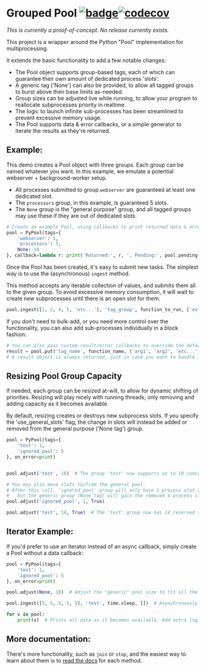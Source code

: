 # Grouped Pool [![badge](https://action-badges.now.sh/shadowmoose/PyGroupedPool)](https://github.com/shadowmoose/PyGroupedPool/actions)[![codecov](https://codecov.io/gh/shadowmoose/PyGroupedPool/branch/master/graph/badge.svg)](https://codecov.io/gh/shadowmoose/PyGroupedPool)

*This is currently a proof-of-concept. No release currently exists.*

This project is a wrapper around the Python "Pool" implementation for multiprocessing.

It extends the basic functionality to add a few notable changes:

+ The Pool object supports group-based tags, each of which can guarantee their own amount of dedicated process 'slots'.
+ A generic tag ('None') can also be provided, to allow all tagged groups to burst above their base limits as-needed.
+ Group sizes can be adjusted live while running, to allow your program to reallocate subprocesses priority in realtime.
+ The logic to launch infinite sub-processes has been streamlined to prevent excessive memory usage.
+ The Pool supports data & error callbacks, or a simple generator to iterate the results as they're returned.

## Example:

This demo creates a Pool object with three groups. Each group can be named whatever you want. 
In this example, we emulate a potential webserver + background-worker setup.

+ All processes submitted to group `webserver` are guaranteed at least one dedicated slot.
+ The `processors` group, in this example, is guaranteed 5 slots.
+ The `None` group is the "general purpose" group, and all tagged groups may use these if they are out of dedicated slots.
```python
# Create an example Pool, using callbacks to print returned data & errors.
pool = PyPool(tags={
    'webserver': 1,
    'processors': 5,
    None: 10
}, callback=lambda r: print('Returned:', r, ', Pending:', pool.pending), on_error=print)
```

Once the Pool has been created, it's easy to submit new tasks. The simplest way is to use the (asynchronous) `ingest` method.

This method accepts any iterable collection of values, and submits them all to the given group.
To avoid excessive memory consumption, it will wait to create new subprocesses until there is an open slot for them.

```python
pool.ingest([1, 2, 4, 5, 'etc...'], 'tag_group', function_to_run, ['extra_func_arguments'])
```

If you don't need to bulk-add, or you need more control over the functionality, you can also add sub-processes individually in a block fashion:

```python
# You can also pass custom result/error callbacks to override the defaults:
result = pool.put('tag_name', function_name, ('arg1', 'arg2', 'etc...'), callback=print, error=print)  
# A result object is always returned, just in case you want to handle it manually.
```


## Resizing Pool Group Capacity
If needed, each group can be resized at-will, to allow for dynamic shifting of priorities.
Resizing will play nicely with running threads, only removing and adding capacity as it becomes available.

By default, resizing creates or destroys new subprocess slots. 
If you specify the 'use_general_slots' flag, the change in slots will instead be added or removed from the general purpose ('None tag') group.
```python
pool = PyPool(tags={
    'test': 1,
    'ignored_pool': 5
}, on_error=print)


pool.adjust('test', 10)  # The group 'test' now supports up to 10 concurrent processes. 9 slots have been created.

# You may also move slots to/from the general pool.
# After this call, 'ignored_pool' group will only have 1 process slot available -
#   but the generic group (None tag) will gain the removed 4 process slots:
pool.adjust('ignored_pool', 1, True)

pool.adjust('test', 14, True)  # The 'test' group now has 14 reserved slots for processes, and the general pool has 0.
```

## Iterator Example:
If you'd prefer to use an iterator instead of an async callback, simply create a Pool without a data callback:
```python
pool = PyPool(tags={
    'test': 1,
    'ignored_pool': 5
}, on_error=print)

pool.adjust(None, 10)  # Adjust the "generic" pool size to fit all the upcoming threads, to run them concurrently.

pool.ingest([5, 5, 5, 5, 5], 'test', time.sleep, [])  # Asynchronously run a subprocess for each value, using util function.

for v in pool:
    print(v)  # Prints all data as it becomes available. Add extra logic to exit, or this will wait for any new data.
```

## More documentation:
There's more functionality, such as `join` or `stop`, and the easiest way to learn about them is to [read the docs](./pool.py) for each method.
